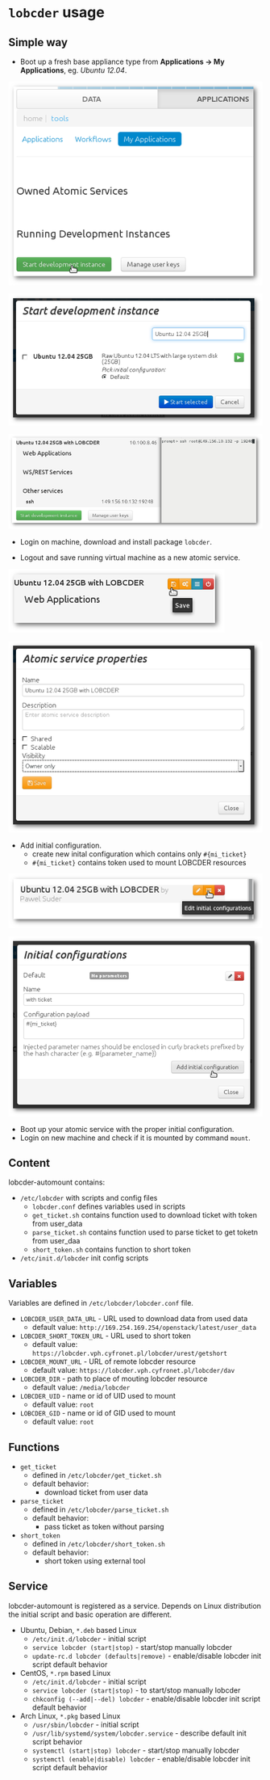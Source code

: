`lobcder` usage
=======================

Simple way
----------

- Boot up a fresh base appliance type from **Applications → My Applications**, eg. *Ubuntu 12.04*.

![Starting development instance](./dump-1.png)

![Selecting appliance type](./dump-2.png)

![Login on machine](./dump-3.png)

- Login on machine, download and install package `lobcder`.

- Logout and save running virtual machine as a new atomic service.

![Saving atomic service](./dump-4.png)

![Describe name](./dump-5.png)

- Add initial configuration.
    - create new inital configuration which contains only `#{mi_ticket}`
    - `#{mi_ticket}` contains token used to mount LOBCDER resources

![Editing initial configuration](./dump-6.png)

![Adding initial configuraiont](./dump-7.png)

- Boot up your atomic service with the proper initial configuration.
- Login on new machine and check if it is mounted by command `mount`.

Content
-------

lobcder-automount contains:

- `/etc/lobcder` with scripts and config files
    - `lobcder.conf` defines variables used in scripts
    - `get_ticket.sh` contains function used to download ticket with token from user_data
    - `parse_ticket.sh` contains function used to parse ticket to get toketn from user_daa
    - `short_token.sh` contains function to short token
- `/etc/init.d/lobcder` init config scripts

Variables
---------

Variables are defined in `/etc/lobcder/lobcder.conf` file.

- `LOBCDER_USER_DATA_URL` - URL used to download data from used data
    - default value: `http://169.254.169.254/openstack/latest/user_data`
- `LOBCDER_SHORT_TOKEN_URL` - URL used to short token
    - default value: `https://lobcder.vph.cyfronet.pl/lobcder/urest/getshort`
- `LOBCDER_MOUNT_URL` - URL of remote lobcder resource
    - default value: `https://lobcder.vph.cyfronet.pl/lobcder/dav`
- `LOBCDER_DIR` - path to place of mouting lobcder resource
    - default value: `/media/lobcder`
- `LOBCDER_UID` - name or id of UID used to mount
    - default value: `root`
- `LOBCDER_GID` - name or id of GID used to mount
    - default value: `root`

Functions
---------

- `get_ticket`
    - defined in `/etc/lobcder/get_ticket.sh`
    - default behavior:
        - download ticket from user data
- `parse_ticket`
    - defined in `/etc/lobcder/parse_ticket.sh`
    - default behavior:
        - pass ticket as token without parsing
- `short_token`
    - defined in `/etc/lobcder/short_token.sh`
    - default behavior:
        - short token using external tool

Service
-------

lobcder-automount is registered as a service. Depends on Linux distribution the initial script and basic operation are different.

- Ubuntu, Debian, `*.deb` based Linux
    - `/etc/init.d/lobcder` - initial script
    - `service lobcder (start|stop)` - start/stop manually lobcder
    - `update-rc.d lobcder (defaults|remove)` - enable/disable lobcder init script default behavior
- CentOS, `*.rpm` based Linux
    - `/etc/init.d/lobcder` - initial script
    - `service lobcder (start|stop)` - to start/stop manually lobcder
    - `chkconfig (--add|--del) lobcder` - enable/disable lobcder init script default behavior
- Arch Linux, `*.pkg` based Linux
    - `/usr/sbin/lobcder` - initial script
    - `/usr/lib/systemd/system/lobcder.service` - describe default init script behavior
    - `systemctl (start|stop) lobcder` - start/stop manually lobcder
    - `systemctl (enable|disable) lobcder` - enable/disable lobcder init script default behavior
